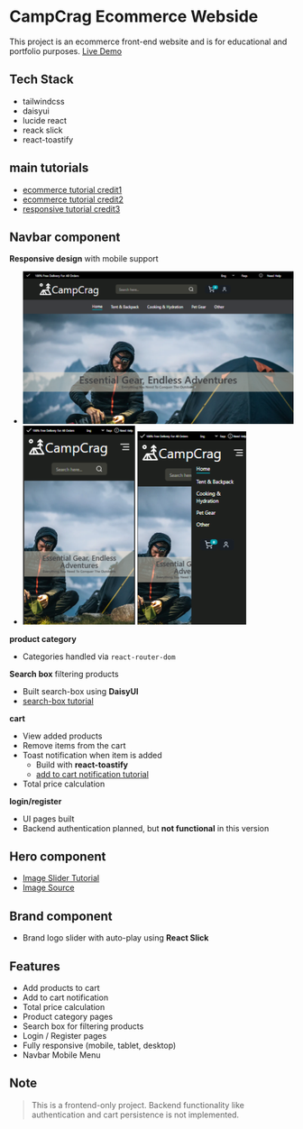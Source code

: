 # CampCrag Ecommerce Webside
This project is an ecommerce front-end website and is for educational and portfolio purposes.
[Live Demo](https://campcrag.netlify.app/)

## Tech Stack
- tailwindcss
- daisyui
- lucide react
- reack slick
- react-toastify

## main tutorials
- [ecommerce tutorial credit1](https://www.youtube.com/watch?v=zyqkneMAnfc&t=2025s)
- [ecommerce tutorial credit2](https://www.youtube.com/watch?v=jbfuzcrfjqQ)
- [responsive tutorial credit3](https://www.youtube.com/watch?v=WbV3zRgpw_E&t=5418s)

## Navbar component
**Responsive design** with mobile support
- ![laptop reaposive](./public/readme3.png)
- ![mobile responsive hide menu ](./public/readme1.png) ![moblie responsive show menu](./public/readme2.png)

**product category**
- Categories handled via `react-router-dom`

**Search box** filtering products
- Built search-box using **DaisyUI**
- [search-box tutorial](https://www.youtube.com/watch?v=x7niho285qs&list=PLLFbby8jWbMc1OPwOAKwhgcqaZpVxoO_S&index=6)

**cart**
- View added products
- Remove items from the cart
- Toast notification when item is added 
  - Build with **react-toastify**
  - [add to cart notification tutorial](https://www.youtube.com/watch?v=NHlExjLI-d0&t=305s)
- Total price calculation

**login/register**
- UI pages built
- Backend authentication planned, but **not functional** in this version

## Hero component 
- [Image Slider Tutorial](https://www.youtube.com/watch?v=JuZABF3bEdg&t=256s)
- [Image Source](https://ozbackcountry.co.nz/)

## Brand component
- Brand logo slider with auto-play using **React Slick**

## Features
- Add products to cart
- Add to cart notification
- Total price calculation
- Product category pages
- Search box for filtering products
- Login / Register pages
- Fully responsive (mobile, tablet, desktop)
- Navbar Mobile Menu

## Note
> This is a frontend-only project. Backend functionality like authentication and cart persistence is not implemented.
